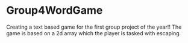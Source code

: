 # Group4WordGame
Creating a text based game for the first group project of the year!!
The game is based on a 2d array which the player is tasked with escaping.

